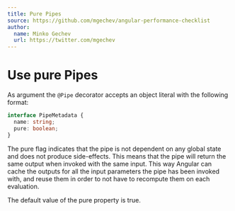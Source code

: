 ```yaml
---
title: Pure Pipes
source: https://github.com/mgechev/angular-performance-checklist
author:
  name: Minko Gechev
  url: https://twitter.com/mgechev
---
```

# Use pure Pipes

As argument the `@Pipe` decorator accepts an object literal with the following format:

```ts
interface PipeMetadata {
  name: string;
  pure: boolean;
}
```

The pure flag indicates that the pipe is not dependent on any global state and does not produce side-effects. This means that the pipe will return the same output when invoked with the same input. This way Angular can cache the outputs for all the input parameters the pipe has been invoked with, and reuse them in order to not have to recompute them on each evaluation.

The default value of the pure property is true.
